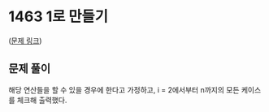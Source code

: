 # 1463 1로 만들기

([문제 링크](https://www.acmicpc.net/problem/1463))

## 문제 풀이

해당 연산들을 할 수 있을 경우에 한다고 가정하고, i = 2에서부터 n까지의 모든 케이스를 체크해 출력했다.